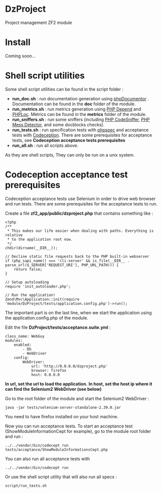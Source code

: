 DzProject
=========

Project management ZF2 module

Install
==========
Coming soon...

Shell script utilities
==================

Some shell script utilities can be found in the script folder :

- **run_doc.sh** : run documentation generation using [phpDocumentor](http://www.phpdoc.org/) . Documentation can be found in the **doc** folder of the module.
- **run_metrics.sh** : run metrics generation using [PHP Depend](http://pdepend.org/) and [PHPLoc](https://github.com/sebastianbergmann/phploc). Metrics can be found in the **metrics** folder of the module.
- **run_sniffers.sh** : run some sniffers (including [PHP CodeSniffer](https://github.com/squizlabs/PHP_CodeSniffer), [PHP Mess Detector](http://phpmd.org/), and some docblocks checks).
- **run_tests.sh** : run specification tests with [phpspec](http://www.phpspec.net/) and acceptance tests with [Codeception](http://codeception.com/). There are some prerequisites for acceptance tests, see **Codeception acceptance tests prerequisites**
- **run_all.sh** : run all scripts above.

As they are shell scripts, They can only be run on a unix system.


Codeception acceptance test prerequisites
=====================================
Codeception acceptance tests use Selenium in order to drive web browser and run tests.
There are some prerequisites for the acceptance tests to run.

Create a file **zf2\_app/public/dzproject.php** that contains something like :

	<?php
	/**
	 * This makes our life easier when dealing with paths. Everything is relative
	 * to the application root now.
	 */
	chdir(dirname(__DIR__));

	// Decline static file requests back to the PHP built-in webserver
	if (php_sapi_name() === 'cli-server' && is_file(__DIR__ . parse_url($_SERVER['REQUEST_URI'], PHP_URL_PATH))) {
    	return false;
	}

	// Setup autoloading
	require 'init_autoloader.php';

	// Run the application!
	Zend\Mvc\Application::init(require 'module/DzProject/tests/application.config.php')->run();
	
The important part is on the last line, when we start the application using the application.config.php of the module.

Edit the file **DzProject/tests/acceptance.suite.yml** :

	class_name: WebGuy
	modules:
    	enabled:
	        - Db
	        - WebDriver
	    config:
    	    WebDriver:
        	    url: 'http://0.0.0.0/dzproject.php'
	            browser: firefox
	            host: 0.0.0.0

**In url, set the url to load the application.**
**In host, set the host ip where it can find the Selenium2 WebDriver (see below)**

Go to the root folder of the module and start the Selenium2 WebDriver :
	
	java -jar tests/selenium-server-standalone-2.39.0.jar

You need to have firefox installed on your host machine.

Now you can run acceptance tests.
To start an acceptance test (ShowModuleInformationCept for example), go to the module root folder and run :

	../../vendor/bin/codecept run tests/acceptance/ShowModuleInformationsCept.php
	
You can also run all acceptance tests with

	../../vendor/bin/codecept run
	
Or use the shell script utility that will also run all specs :

	script/run_tests.sh